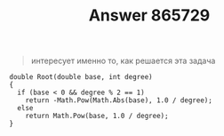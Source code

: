 ﻿---
title: "Answer 865729"
se.owner.user_id: 176262
se.owner.display_name: "Igor"
se.owner.link: "https://ru.stackoverflow.com/users/176262/igor"
se.answer_id: 865729
se.question_id: 865721
se.post_type: answer
se.score: 10
se.is_accepted: False
---
<blockquote>
  <p>интересует именно то, как решается эта задача</p>
</blockquote>

<pre><code>double Root(double base, int degree)
{
  if (base &lt; 0 &amp;&amp; degree % 2 == 1)
    return -Math.Pow(Math.Abs(base), 1.0 / degree);
  else 
    return Math.Pow(base, 1.0 / degree);
}
</code></pre>
